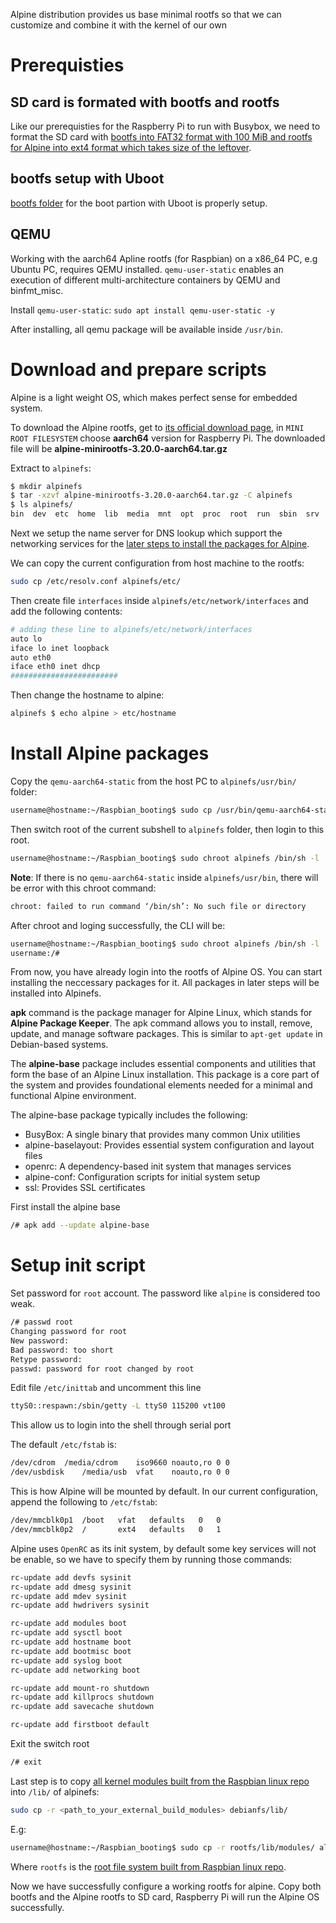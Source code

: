 Alpine distribution provides us base minimal rootfs so that we can customize and combine it with the kernel of our own
# Prerequisties

## SD card is formated with bootfs and rootfs

Like our prerequisties for the Raspberry Pi to run with Busybox, we need to format the SD card with [bootfs into FAT32 format with 100 MiB and rootfs for Alpine into ext4 format which takes size of the leftover](https://github.com/TranPhucVinh/Linux-Shell/blob/master/Physical%20layer/File%20system/fdisk.md#format-partitions-inside-a-sd-card).

## bootfs setup with Uboot

[bootfs folder](https://github.com/TranPhucVinh/Raspberry-Pi-GNU/blob/main/Kernel/Build%20Raspbian%20from%20scratch/bootfs.md) for the boot partion with Uboot is properly setup.

## QEMU
Working with the aarch64 Apline rootfs (for Raspbian) on a x86_64 PC, e.g Ubuntu PC, requires QEMU installed. ``qemu-user-static`` enables an execution of different multi-architecture containers by QEMU and binfmt_misc. 

Install ``qemu-user-static``: ``sudo apt install qemu-user-static -y``

After installing, all qemu package will be available inside ``/usr/bin``.
# Download and prepare scripts

Alpine is a light weight OS, which makes perfect sense for embedded system.

To download the Alpine rootfs, get to [its official download page](https://alpinelinux.org/downloads/), in ```MINI ROOT FILESYSTEM``` choose  **aarch64** version for Raspberry Pi. The downloaded file will be **alpine-minirootfs-3.20.0-aarch64.tar.gz**

Extract to ``alpinefs``:
```sh
$ mkdir alpinefs
$ tar -xzvf alpine-minirootfs-3.20.0-aarch64.tar.gz -C alpinefs
$ ls alpinefs/
bin  dev  etc  home  lib  media  mnt  opt  proc  root  run  sbin  srv  sys  tmp  usr  var
```

Next we setup the name server for DNS lookup which support the networking services for the [later steps to install the packages for Alpine](#install-alpine-packages).

We can copy the current configuration from host machine to the rootfs:
```sh
sudo cp /etc/resolv.conf alpinefs/etc/
```
Then create file ``interfaces`` inside ``alpinefs/etc/network/interfaces`` and add the following contents:
```sh
# adding these line to alpinefs/etc/network/interfaces
auto lo
iface lo inet loopback
auto eth0
iface eth0 inet dhcp
########################
```

Then change the hostname to alpine:
```sh
alpinefs $ echo alpine > etc/hostname
```
# Install Alpine packages

Copy the ``qemu-aarch64-static`` from the host PC to ``alpinefs/usr/bin/`` folder:
```sh
username@hostname:~/Raspbian_booting$ sudo cp /usr/bin/qemu-aarch64-static alpinefs/usr/bin/
```

Then switch root of the current subshell to ``alpinefs`` folder, then login to this root.
```sh
username@hostname:~/Raspbian_booting$ sudo chroot alpinefs /bin/sh -l
```
**Note**: If there is no ``qemu-aarch64-static`` inside ``alpinefs/usr/bin``, there will be error with this chroot command:

```sh
chroot: failed to run command ‘/bin/sh’: No such file or directory
```

After chroot and loging successfully, the CLI will be:
```sh
username@hostname:~/Raspbian_booting$ sudo chroot alpinefs /bin/sh -l
username:/# 
```

From now, you have already login into the rootfs of Alpine OS. You can start installing the neccessary packages for it. All packages in later steps will be installed into Alpinefs.

**apk** command is the package manager for Alpine Linux, which stands for **Alpine Package Keeper**. The apk command allows you to install, remove, update, and manage software packages. This is similar to ``apt-get update`` in Debian-based systems.

The **alpine-base** package includes essential components and utilities that form the base of an Alpine Linux installation. This package is a core part of the system and provides foundational elements needed for a minimal and functional Alpine environment.

The alpine-base package typically includes the following:

* BusyBox: A single binary that provides many common Unix utilities
* alpine-baselayout: Provides essential system configuration and layout files
* openrc: A dependency-based init system that manages services
* alpine-conf: Configuration scripts for initial system setup
* ssl: Provides SSL certificates

First install the alpine base
```sh
/# apk add --update alpine-base
```
# Setup init script
Set password for ``root`` account. The password like ``alpine`` is considered too weak.
```sh
/# passwd root
Changing password for root
New password:
Bad password: too short
Retype password:
passwd: password for root changed by root
```
Edit file ``/etc/inittab`` and uncomment this line
```sh
ttyS0::respawn:/sbin/getty -L ttyS0 115200 vt100
```
This allow us to login into the shell through serial port

The default ``/etc/fstab`` is:
```sh
/dev/cdrom	/media/cdrom	iso9660	noauto,ro 0 0
/dev/usbdisk	/media/usb	vfat	noauto,ro 0 0
```
This is how Alpine will be mounted by default. In our current configuration, append the following to ``/etc/fstab``:
```sh
/dev/mmcblk0p1  /boot   vfat   defaults   0   0
/dev/mmcblk0p2  /       ext4   defaults   0   1
```
Alpine uses ``OpenRC`` as its init system, by default some key services will not be enable, so we have to specify them by running those commands:
```sh
rc-update add devfs sysinit
rc-update add dmesg sysinit
rc-update add mdev sysinit
rc-update add hwdrivers sysinit

rc-update add modules boot
rc-update add sysctl boot
rc-update add hostname boot
rc-update add bootmisc boot
rc-update add syslog boot
rc-update add networking boot

rc-update add mount-ro shutdown
rc-update add killprocs shutdown
rc-update add savecache shutdown

rc-update add firstboot default
```
Exit the switch root
```sh
/# exit
```
Last step is to copy [all kernel modules built from the Raspbian linux repo](https://github.com/TranPhucVinh/Raspberry-Pi-GNU/blob/main/Kernel/Build%20Raspbian%20from%20scratch/bootfs.md#build-the-kernel-image-device-tree-and-kernel-modules) into ``/lib/`` of alpinefs:

```sh
sudo cp -r <path_to_your_external_build_modules> debianfs/lib/
```
E.g:
```sh
username@hostname:~/Raspbian_booting$ sudo cp -r rootfs/lib/modules/ alpinefs/lib/
```
Where ``rootfs`` is the [root file system built from Raspbian linux repo](https://github.com/TranPhucVinh/Raspberry-Pi-GNU/blob/main/Kernel/Build%20Raspbian%20from%20scratch/rootfs.md).

Now we have successfully configure a working rootfs for alpine. Copy both bootfs and the Alpine rootfs to SD card, Raspberry Pi will run the Alpine OS successfully.